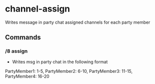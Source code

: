 # channel-assign
Writes message in party chat assigned channels for each party member

## Commands
### /8 assign
- Writes msg in party chat in the following format

PartyMember1: 1-5, PartyMember2: 6-10, PartyMember3: 11-15, PartyMember4: 16-20
